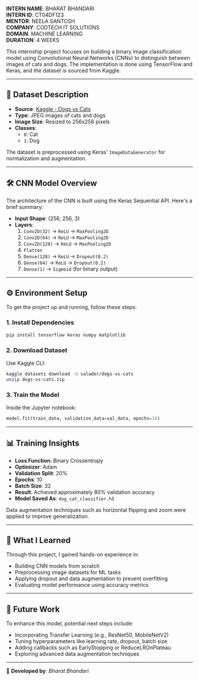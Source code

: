 
**INTERN NAME**: BHARAT BHANDARI  
**INTERN ID**: CT04DF123  
**MENTOR**: NEELA SANTOSH  
**COMPANY**: CODTECH IT SOLUTIONS  
**DOMAIN**: MACHINE LEARNING  
**DURATION**: 4 WEEKS

This internship project focuses on building a binary image classification model using Convolutional Neural Networks (CNNs) to distinguish between images of cats and dogs. The implementation is done using TensorFlow and Keras, and the dataset is sourced from Kaggle.

---

## 📂 Dataset Description

- **Source**: [Kaggle - Dogs vs Cats](https://www.kaggle.com/datasets/salader/dogs-vs-cats)  
- **Type**: JPEG images of cats and dogs  
- **Image Size**: Resized to 256x256 pixels  
- **Classes**:  
  - `0`: Cat  
  - `1`: Dog  

The dataset is preprocessed using Keras' `ImageDataGenerator` for normalization and augmentation.

---

## 🛠️ CNN Model Overview

The architecture of the CNN is built using the Keras Sequential API. Here's a brief summary:

- **Input Shape**: (256, 256, 3)
- **Layers**:
  1. `Conv2D(32)` → `ReLU` → `MaxPooling2D`
  2. `Conv2D(64)` → `ReLU` → `MaxPooling2D`
  3. `Conv2D(128)` → `ReLU` → `MaxPooling2D`
  4. `Flatten`
  5. `Dense(128)` → `ReLU` → `Dropout(0.2)`
  6. `Dense(64)` → `ReLU` → `Dropout(0.2)`
  7. `Dense(1)` → `Sigmoid` (for binary output)

---

## ⚙️ Environment Setup

To get the project up and running, follow these steps:

### 1. Install Dependencies
```bash
pip install tensorflow keras numpy matplotlib
```

### 2. Download Dataset
Use Kaggle CLI:
```bash
kaggle datasets download -d salader/dogs-vs-cats
unzip dogs-vs-cats.zip
```

### 3. Train the Model
Inside the Jupyter notebook:
```python
model.fit(train_data, validation_data=val_data, epochs=10)
```

---

## 📊 Training Insights

- **Loss Function**: Binary Crossentropy  
- **Optimizer**: Adam  
- **Validation Split**: 20%  
- **Epochs**: 10  
- **Batch Size**: 32  
- **Result**: Achieved approximately 80% validation accuracy  
- **Model Saved As**: `dog_cat_classifier.h5`

Data augmentation techniques such as horizontal flipping and zoom were applied to improve generalization.

---

## 🎯 What I Learned

Through this project, I gained hands-on experience in:

- Building CNN models from scratch  
- Preprocessing image datasets for ML tasks  
- Applying dropout and data augmentation to prevent overfitting  
- Evaluating model performance using accuracy metrics

---

## 🚀 Future Work

To enhance this model, potential next steps include:

- Incorporating Transfer Learning (e.g., ResNet50, MobileNetV2)  
- Tuning hyperparameters like learning rate, dropout, batch size  
- Adding callbacks such as EarlyStopping or ReduceLROnPlateau  
- Exploring advanced data augmentation techniques

---

📌 **Developed by**: *Bharat Bhandari*  
